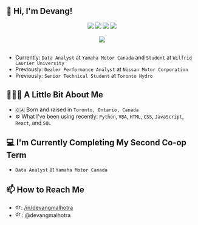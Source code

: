 ## 👋 Hi, I'm Devang!
<div align="center">
  <a href="" target="_blank"><img src="https://img.shields.io/badge/GitHub-100000?style=for-the-badge&logo=github&logoColor=white"></a>
  <a href="https://www.linkedin.com/in/devangmalhotra/" target="_blank"><img src="https://img.shields.io/badge/LinkedIn-0077B5?style=for-the-badge&logo=linkedin&logoColor=white"></a>
  <a href="mailto:malh2226@mylaurier.ca" target="_blank"><img src="https://img.shields.io/badge/Microsoft_Outlook-0078D4?style=for-the-badge&logo=microsoft-outlook&logoColor=white"></a>
  <a href="https://leetcode.com/u/devangmalhotra/" target="_blank"><img src="https://img.shields.io/badge/-LeetCode-FFA116?style=for-the-badge&logo=LeetCode&logoColor=black"></a>
</div>
<br>
<div align="center">
  <img src="https://leetcard.jacoblin.cool/devangmalhotra?theme=nord&font=Sen">
</div>
<br>

* Currently: ```Data Analyst``` at ```Yamaha Motor Canada``` and ```Student``` at ```Wilfrid Laurier University```
* Previously: ```Dealer Performance Analyst``` at ```Nissan Motor Corporation```
* Previously: ```Senior Technical Student``` at ```Toronto Hydro```

## 🙋🏽‍♂️ A Little Bit About Me
* 🇨🇦 Born and raised in ```Toronto, Ontario, Canada```
* ⚙️ What I've been using recently: ```Python```, ```VBA```, ```HTML```, ```CSS```, ```JavaScript```, ```React```, and ```SQL```

## 💻 I'm Currently Completing My Second Co-op Term
* ```Data Analyst``` at ```Yamaha Motor Canada```

## 📫 How to Reach Me
* <img src="https://github.com/devangmalhotra/devangmalhotra/assets/119973585/c15489aa-b166-47dc-9c33-5a76dcae82f1" alt="drawing" width="15"/>: [/in/devangmalhotra](https://www.linkedin.com/in/devangmalhotra/)
* <img src="https://github.com/devangmalhotra/devangmalhotra/assets/119973585/d72ec499-77e1-4211-9d69-46dc80e0388a" alt="drawing" width="17"/>: @devangmalhotra

<!--
**devangmalhotra/devangmalhotra** is a ✨ _special_ ✨ repository because its `README.md` (this file) appears on your GitHub profile.
<a href="https://devangmalhotra.me/" target="_blank"><img src="https://img.shields.io/badge/website-000000?style=for-the-badge&logo=About.me&logoColor=white"></a>

Here are some ideas to get you started:

- 🔭 I’m currently working on ...
- 🌱 I’m currently learning ...
- 👯 I’m looking to collaborate on ...
- 🤔 I’m looking for help with ...
- 💬 Ask me about ...
- 📫 How to reach me: ...
- 😄 Pronouns: ...
- ⚡ Fun fact: ...
-->
